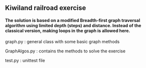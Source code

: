 ## Kiwiland railroad exercise

#### The solution is based on a modified Breadth-first graph traversal algorithm using limited depth (steps) and distance. Instead of the classical version, making loops in the graph is allowed here.

graph.py : general class with some basic graph methods

GraphAlgos.py : contains the methods to solve the exercise

test.py : unittest file


